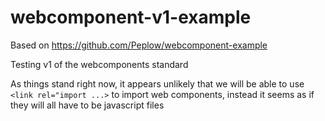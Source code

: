 # webcomponent-v1-example

Based on https://github.com/Peplow/webcomponent-example

Testing v1 of the webcomponents standard

As things stand right now, it appears unlikely that we will be able to
use `<link rel="import ...>` to import web components, instead it seems
as if they will all have to be javascript files
